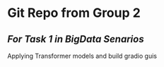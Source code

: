 # Git Repo from Group 2

## *For Task 1 in BigData Senarios*

Applying Transformer models and build gradio guis
